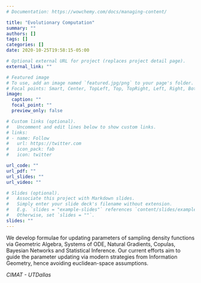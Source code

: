 ```yaml
---
# Documentation: https://wowchemy.com/docs/managing-content/

title: "Evolutionary Computation"
summary: ""
authors: []
tags: []
categories: []
date: 2020-10-25T19:58:15-05:00

# Optional external URL for project (replaces project detail page).
external_link: ""

# Featured image
# To use, add an image named `featured.jpg/png` to your page's folder.
# Focal points: Smart, Center, TopLeft, Top, TopRight, Left, Right, BottomLeft, Bottom, BottomRight.
image:
  caption: ""
  focal_point: ""
  preview_only: false

# Custom links (optional).
#   Uncomment and edit lines below to show custom links.
# links:
# - name: Follow
#   url: https://twitter.com
#   icon_pack: fab
#   icon: twitter

url_code: ""
url_pdf: ""
url_slides: ""
url_video: ""

# Slides (optional).
#   Associate this project with Markdown slides.
#   Simply enter your slide deck's filename without extension.
#   E.g. `slides = "example-slides"` references `content/slides/example-slides.md`.
#   Otherwise, set `slides = ""`.
slides: ""
---
```

We develop formulae for updating parameters of sampling density functions via Geometric Algebra, Systems of ODE, Natural Gradients, Copulas, Bayesian Networks and Statistical Inference. Our current efforts aim to guide the parameter updating via modern strategies from Information Geometry, hence avoiding euclidean-space assumptions. 

_CIMAT - UTDallas_

